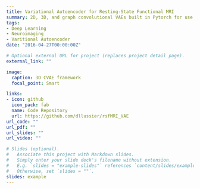 ```yaml
---
title: Variational Autoencoder for Resting-State Functional MRI
summary: 2D, 3D, and graph convolutional VAEs built in Pytorch for use with rsfMRI data
tags:
- Deep Learning
- Neuroimaging
- Varitional Autoencoder
date: "2016-04-27T00:00:00Z"

# Optional external URL for project (replaces project detail page).
external_link: ""

image:
  caption: 3D CVAE framework
  focal_point: Smart

links:
- icon: github
  icon_pack: fab
  name: Code Repository
  url: https://github.com/dllussier/rsfMRI_VAE
url_code: ""
url_pdf: ""
url_slides: ""
url_video: ""

# Slides (optional).
#   Associate this project with Markdown slides.
#   Simply enter your slide deck's filename without extension.
#   E.g. `slides = "example-slides"` references `content/slides/example-slides.md`.
#   Otherwise, set `slides = ""`.
slides: example
---
```


